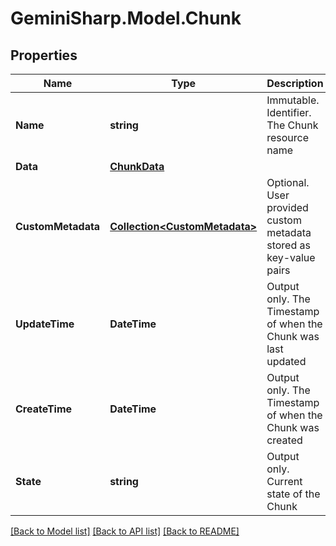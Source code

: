 # GeminiSharp.Model.Chunk

## Properties

Name | Type | Description | Notes
------------ | ------------- | ------------- | -------------
**Name** | **string** | Immutable. Identifier. The Chunk resource name | [optional] 
**Data** | [**ChunkData**](ChunkData.md) |  | [optional] 
**CustomMetadata** | [**Collection&lt;CustomMetadata&gt;**](CustomMetadata.md) | Optional. User provided custom metadata stored as key-value pairs | [optional] 
**UpdateTime** | **DateTime** | Output only. The Timestamp of when the Chunk was last updated | [optional] 
**CreateTime** | **DateTime** | Output only. The Timestamp of when the Chunk was created | [optional] 
**State** | **string** | Output only. Current state of the Chunk | [optional] 

[[Back to Model list]](../README.md#documentation-for-models) [[Back to API list]](../README.md#documentation-for-api-endpoints) [[Back to README]](../README.md)

